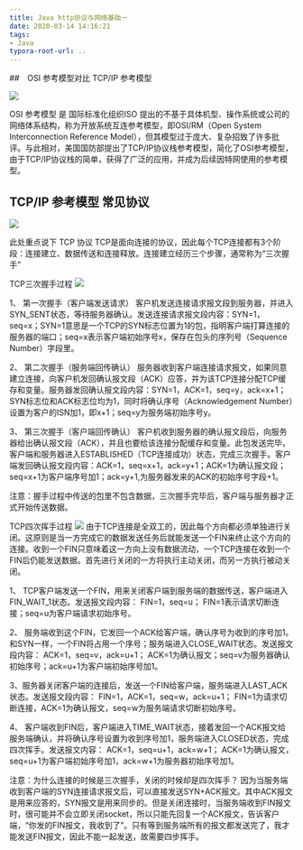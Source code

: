 ```yaml
---
title: Java http协议与网络基础一
date: 2020-03-14 14:16:21
tags:
- Java
typora-root-url: ..
---
```


##　OSI 参考模型对比 TCP/IP 参考模型

![](/post_imgs/java_1-6-1.gif)

OSI 参考模型 是 国际标准化组织ISO 提出的不基于具体机型、操作系统或公司的网络体系结构，称为开放系统互连参考模型，即OSI/RM（Open System Interconnection Reference Model），但其模型过于庞大、复杂招致了许多批评。与此相对，美国国防部提出了TCP/IP协议栈参考模型，简化了OSI参考模型，由于TCP/IP协议栈的简单，获得了广泛的应用，并成为后续因特网使用的参考模型。

## TCP/IP 参考模型 常见协议

![](/post_imgs/java_1-6-2.png)

此处重点说下 TCP 协议
TCP是面向连接的协议，因此每个TCP连接都有3个阶段：连接建立、数据传送和连接释放。连接建立经历三个步骤，通常称为“三次握手”

TCP三次握手过程
![](/post_imgs/java_1-6-3.png)

1、 第一次握手（客户端发送请求）
客户机发送连接请求报文段到服务器，并进入SYN_SENT状态，等待服务器确认。发送连接请求报文段内容：SYN=1，seq=x；SYN=1意思是一个TCP的SYN标志位置为1的包，指明客户端打算连接的服务器的端口；seq=x表示客户端初始序号x，保存在包头的序列号（Sequence Number）字段里。

2、 第二次握手（服务端回传确认）
服务器收到客户端连接请求报文，如果同意建立连接，向客户机发回确认报文段（ACK）应答，并为该TCP连接分配TCP缓存和变量。服务器发回确认报文段内容：SYN=1，ACK=1，seq=y，ack=x+1；SYN标志位和ACK标志位均为1，同时将确认序号（Acknowledgement Number）设置为客户的ISN加1，即x+1；seq=y为服务端初始序号y。

3、 第三次握手（客户端回传确认）
客户机收到服务器的确认报文段后，向服务器给出确认报文段（ACK），并且也要给该连接分配缓存和变量。此包发送完毕，客户端和服务器进入ESTABLISHED（TCP连接成功）状态，完成三次握手。客户端发回确认报文段内容：ACK=1，seq=x+1，ack=y+1；ACK=1为确认报文段；seq=x+1为客户端序号加1；ack=y+1,为服务器发来的ACK的初始序号字段+1。

注意：握手过程中传送的包里不包含数据，三次握手完毕后，客户端与服务器才正式开始传送数据。

TCP四次挥手过程
![](/post_imgs/java_1-6-4.png)
由于TCP连接是全双工的，因此每个方向都必须单独进行关闭。这原则是当一方完成它的数据发送任务后就能发送一个FIN来终止这个方向的连接。收到一个FIN只意味着这一方向上没有数据流动，一个TCP连接在收到一个FIN后仍能发送数据。首先进行关闭的一方将执行主动关闭，而另一方执行被动关闭。

1、 TCP客户端发送一个FIN，用来关闭客户端到服务端的数据传送，客户端进入FIN_WAIT_1状态。发送报文段内容：
FIN=1，seq=u；
FIN=1表示请求切断连接；seq=u为客户端请求初始序号。

2、 服务端收到这个FIN，它发回一个ACK给客户端，确认序号为收到的序号加1。和SYN一样，一个FIN将占用一个序号；服务端进入CLOSE_WAIT状态。发送报文段内容：
ACK=1，seq=v，ack=u+1；
ACK=1为确认报文；seq=v为服务器确认初始序号；ack=u+1为客户端初始序号加1。

3、服务器关闭客户端的连接后，发送一个FIN给客户端，服务端进入LAST_ACK状态。发送报文段内容：
FIN=1，ACK=1，seq=w，ack=u+1；
FIN=1为请求切断连接，ACK=1为确认报文，seq=w为服务端请求切断初始序号。

4、 客户端收到FIN后，客户端进入TIME_WAIT状态，接着发回一个ACK报文给服务端确认，并将确认序号设置为收到序号加1，服务端进入CLOSED状态，完成四次挥手。发送报文内容：
ACK=1，seq=u+1，ack=w+1；
ACK=1为确认报文，seq=u+1为客户端初始序号加1，ack=w+1为服务器初始序号加1。

注意：为什么连接的时候是三次握手，关闭的时候却是四次挥手？
因为当服务端收到客户端的SYN连接请求报文后，可以直接发送SYN+ACK报文。其中ACK报文是用来应答的，SYN报文是用来同步的。但是关闭连接时，当服务端收到FIN报文时，很可能并不会立即关闭socket，所以只能先回复一个ACK报文，告诉客户端，“你发的FIN报文，我收到了”。只有等到服务端所有的报文都发送完了，我才能发送FIN报文，因此不能一起发送，故需要四步挥手。